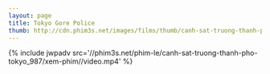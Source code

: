 ```yaml
---
layout: page
title: Tokyo Gore Police
thumb: http://cdn.phim3s.net/images/films/thumb/canh-sat-truong-thanh-pho-tokyo-tokyo-gore-police.jpg
---
```

{% include jwpadv src='//phim3s.net/phim-le/canh-sat-truong-thanh-pho-tokyo_987/xem-phim//video.mp4' %}